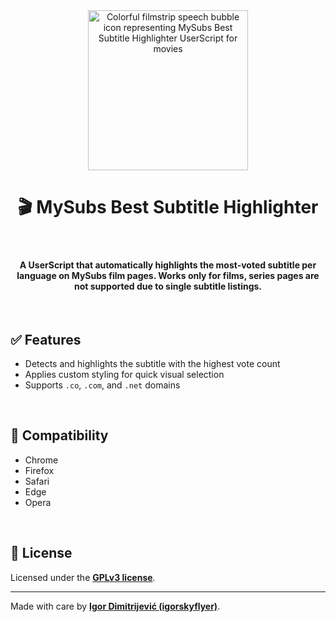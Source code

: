 <div align="center">
  <img src="https://raw.githubusercontent.com/igorskyflyer/userscript-mysubs-best-subtitle-highlighter/main/media/mysubs-best-subtitle-highlighter.png" alt="Colorful filmstrip speech bubble icon representing MySubs Best Subtitle Highlighter UserScript for movies" width="256" height="256">
  <h1>🎬 MySubs Best Subtitle Highlighter</h1>
</div>

<br>

<h4 align="center">
  A UserScript that automatically highlights the most-voted subtitle per language on MySubs film pages.
  Works only for films, series pages are not supported due to single subtitle listings.
</h4>

<br>

## ✅ Features
- Detects and highlights the subtitle with the highest vote count
- Applies custom styling for quick visual selection
- Supports `.co`, `.com`, and `.net` domains

<br>

## 🧩 Compatibility
- Chrome
- Firefox
- Safari
- Edge
- Opera

<br>

## 📜 License
Licensed under the [**GPLv3 license**](https://github.com/igorskyflyer/userscript-mysubs-best-subtitle-highlighter/blob/main/LICENSE).

---

Made with care by [**Igor Dimitrijević (igorskyflyer)**](https://github.com/igorskyflyer).
